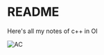 # README

Here's all my notes of c++ in OI

![AC](https://fecdn.luogu.com.cn/luogu/ac-congrats.png)
